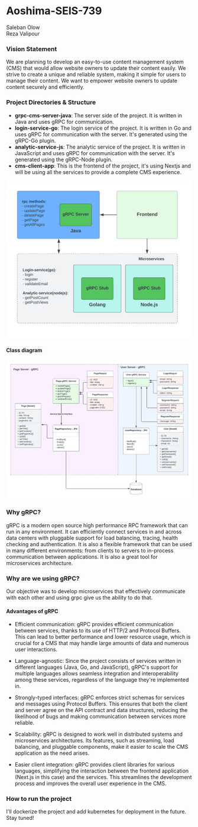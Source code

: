 # Aoshima-SEIS-739
Saleban Olow <br>
Reza Valipour

### Vision Statement

We are planning to develop an easy-to-use content management system (CMS) that would allow website owners to update their content easily. We strive to create a unique and reliable system, making it simple for users to manage their content. We want to empower website owners to update content securely and efficiently. 


### Project Directories & Structure
- <strong>grpc-cms-server-java</strong>: The server side of the project. It is written in Java and uses gRPC for communication.
- <strong>login-service-go</strong>: The login service of the project. It is written in Go and uses gRPC for communication with the server. It's generated using the gRPC-Go plugin.
- <strong>analytic-service-js</strong>: The analytic service of the project. It is written in JavaScript and uses gRPC for communication with the server. It's generated using the gRPC-Node plugin.
- <strong>cms-client-app</strong>: This is the frontend of the project, it's using Nextjs and will be using all the services to provide a complete CMS experience.

![Image description](./images/img.png)

#### Class diagram
![Image description](./diagrams/class_diagram/class-diagram.png)


### Why gRPC?
gRPC is a modern open source high performance RPC framework that can run in any environment. It can efficiently connect services in and across data centers with pluggable support for load balancing, tracing, health checking and authentication. It is also a flexible framework that can be used in many different environments: from clients to servers to in-process communication between applications. It is also a great tool for microservices architecture.


### Why are we using gRPC?
Our objective was to develop microservices that effectively communicate with each other and using grpc give us the ability to do that. 

#### Advantages of gRPC
- Efficient communication: gRPC provides efficient communication between services, thanks to its use of HTTP/2 and Protocol Buffers. This can lead to better performance and lower resource usage, which is crucial for a CMS that may handle large amounts of data and numerous user interactions.

- Language-agnostic: Since the project consists of services written in different languages (Java, Go, and JavaScript), gRPC's support for multiple languages allows seamless integration and interoperability among these services, regardless of the language they're implemented in.

- Strongly-typed interfaces: gRPC enforces strict schemas for services and messages using Protocol Buffers. This ensures that both the client and server agree on the API contract and data structures, reducing the likelihood of bugs and making communication between services more reliable.

- Scalability: gRPC is designed to work well in distributed systems and microservices architectures. Its features, such as streaming, load balancing, and pluggable components, make it easier to scale the CMS application as the need arises.

- Easier client integration: gRPC provides client libraries for various languages, simplifying the interaction between the frontend application (Next.js in this case) and the services. This streamlines the development process and improves the overall user experience in the CMS.


### How to run the project

I'll dockerize the project and add kubernetes for deployment in the future. Stay tuned!
